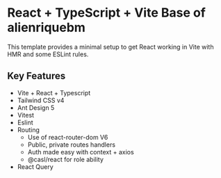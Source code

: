 # React + TypeScript + Vite Base of alienriquebm

This template provides a minimal setup to get React working in Vite with HMR and some ESLint rules.

## Key Features

- Vite + React + Typescript
- Tailwind CSS v4
- Ant Design 5
- Vitest
- Eslint
- Routing
  - Use of react-router-dom V6
  - Public, private routes handlers
  - Auth made easy with context + axios
  - @casl/react for role ability
- React Query

